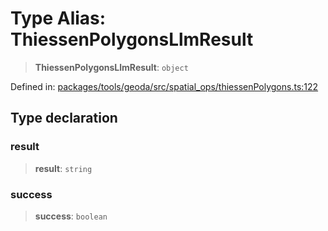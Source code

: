 # Type Alias: ThiessenPolygonsLlmResult

> **ThiessenPolygonsLlmResult**: `object`

Defined in: [packages/tools/geoda/src/spatial\_ops/thiessenPolygons.ts:122](https://github.com/GeoDaCenter/openassistant/blob/0f7bf760e453a1735df9463dc799b04ee2f630fd/packages/tools/geoda/src/spatial_ops/thiessenPolygons.ts#L122)

## Type declaration

### result

> **result**: `string`

### success

> **success**: `boolean`
